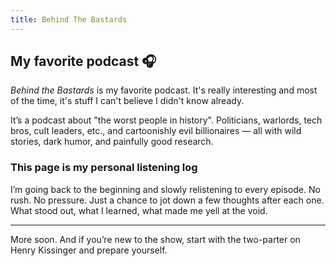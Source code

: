 ```yaml
---
title: Behind The Bastards
---
```


## My favorite podcast 🎧

*Behind the Bastards* is my favorite podcast. It's really interesting and most of the time, it's stuff I can't believe I didn't know already.

It’s a podcast about "the worst people in history". Politicians, warlords, tech bros, cult leaders, etc., and cartoonishly evil billionaires — all with wild stories, dark humor, and painfully good research.

### This page is my personal listening log

I’m going back to the beginning and slowly relistening to every episode. No rush. No pressure. Just a chance to jot down a few thoughts after each one. What stood out, what I learned, what made me yell at the void.

---

More soon. And if you’re new to the show, start with the two-parter on Henry Kissinger and prepare yourself.
